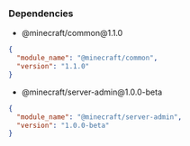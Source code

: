 ### Dependencies
- <p>@minecraft/common@1.1.0</p>
```json
{
  "module_name": "@minecraft/common",
  "version": "1.1.0"
}
```
- <p>@minecraft/server-admin@1.0.0-beta</p>
```json
{
  "module_name": "@minecraft/server-admin",
  "version": "1.0.0-beta"
}
```